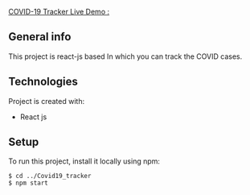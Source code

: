 [COVID-19 Tracker Live Demo :](https://covid19szx.netlify.app/)

## General info
This project is react-js based In which you can track the COVID cases.
	
## Technologies
Project is created with:
* React js
	
## Setup
To run this project, install it locally using npm:
```
$ cd ../Covid19_tracker
$ npm start
```
